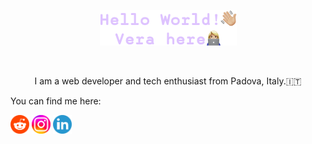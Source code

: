 <p align="center"><a href=""><img alt="Hello World, Vera here." src="./assets/HelloWorld.png" /></a></p>
</br>
<p align="center" font-family="">I am a web developer and tech enthusiast from Padova, Italy.🇮🇹</p> 

<p>You can find me here:</p>
<a href="https://www.reddit.com/user/veratimo"> <img height="30px" width="30px" alt="Reddit logo" src="./assets/reddit-logo.png" /></a>
<a href="https://www.instagram.com/timova.dev"> <img height="30px" width="30px" alt="Instagram logo" src="./assets/instagram-logo.png" /></a> 
<a href="https://www.linkedin.com/in/verica-timova"> <img height="30px" width="30px" alt="Linkedin logo" src="./assets/linkedin-logo.png" /></a> 

